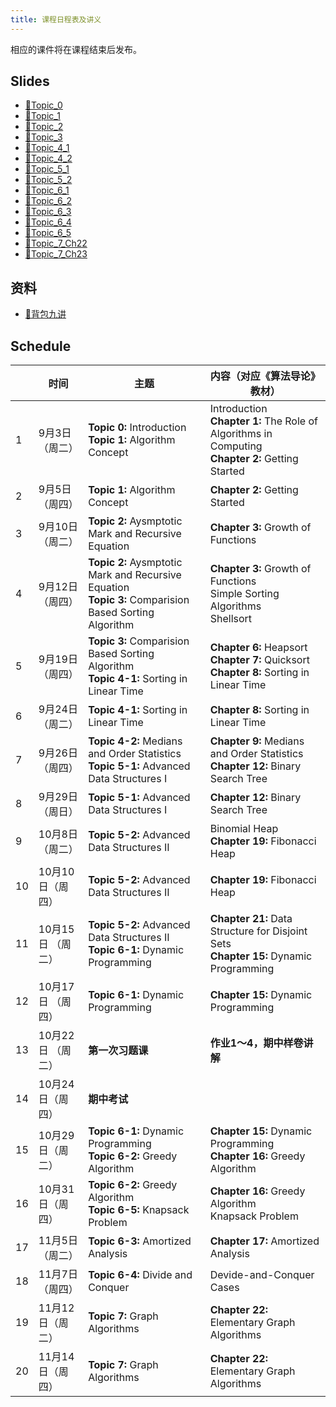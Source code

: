 ```yaml
---
title: 课程日程表及讲义
---
```


相应的课件将在课程结束后发布。

## Slides

- [🔗Topic_0](/slides/Algorithm2024_Topic_0.pdf)
- [🔗Topic_1](/slides/Algorithm2024_Topic_1.pdf)
- [🔗Topic_2](/slides/Algorithm2024_Topic_2.pdf)
- [🔗Topic_3](/slides/Algorithm2024_Topic_3.pdf)
- [🔗Topic_4_1](/slides/Algorithm2024_Topic_4_1(Ch8).pdf)
- [🔗Topic_4_2](/slides/Algorithm2024_Topic_4_2(Ch9).pdf)
- [🔗Topic_5_1](/slides/Algorithm2024_Topic_5_1.pdf)
- [🔗Topic_5_2](/slides/Algorithm2024_Topic_5_2.pdf)
- [🔗Topic_6_1](/slides/Algorithm2024_Topic_6_1.pdf)
- [🔗Topic_6_2](/slides/Algorithm2024_Topic_6_2.pdf)
- [🔗Topic_6_3](/slides/Algorithm2024_Topic_6_3.pdf)
- [🔗Topic_6_4](/slides/Algorithm2024_Topic_6_4.pdf)
- [🔗Topic_6_5](/slides/Algorithm2024_Topic_6_5(01KnapsackProblem).pdf)
- [🔗Topic_7_Ch22](/slides/Algorithm2024_Topic_7_Ch22.pdf)
- [🔗Topic_7_Ch23](/slides/Algorithm2024_Topic_7_Ch23.pdf)

## 资料

- [🔗背包九讲](/slides/背包九讲.pdf)

## Schedule

|      | 时间              | 主题                                                         | 内容（对应《算法导论》教材）                                 |
| ---- | ----------------- | ------------------------------------------------------------ | ------------------------------------------------------------ |
| 1    | 9月3日（周二）    | **Topic 0:**  Introduction<br />**Topic 1:**  Algorithm Concept | Introduction<br />**Chapter 1:**  The Role of Algorithms in Computing<br />**Chapter 2:**  Getting Started |
| 2    | 9月5日（周四）    | **Topic 1:**  Algorithm Concept                              | **Chapter 2:**  Getting Started                              |
| 3    | 9月10日（周二）   | **Topic 2:**  Aysmptotic Mark and Recursive Equation         | **Chapter 3:**  Growth of Functions                          |
| 4    | 9月12日（周四）   | **Topic 2:**  Aysmptotic Mark and Recursive Equation<br />**Topic 3:**  Comparision Based Sorting Algorithm | **Chapter 3:**  Growth of Functions<br />Simple Sorting Algorithms<br />Shellsort |
| 5    | 9月19日（周四）   | **Topic 3:**  Comparision Based Sorting Algorithm<br />**Topic 4-1:**  Sorting in Linear Time | **Chapter 6:** Heapsort<br/>**Chapter 7:** Quicksort<br />**Chapter 8:** Sorting in Linear Time |
| 6    | 9月24日（周二）   | **Topic 4-1:**  Sorting in Linear Time                       | **Chapter 8:** Sorting in Linear Time                        |
| 7    | 9月26日（周四）   | **Topic 4-2:**  Medians and Order Statistics<br />**Topic 5-1:**   Advanced Data Structures I | **Chapter 9:** Medians and Order Statistics<br />**Chapter 12:**  Binary Search Tree |
| 8    | 9月29日（周日）   | **Topic 5-1:**  Advanced Data Structures I                   | **Chapter 12:**  Binary Search Tree                          |
| 9    | 10月8日（周二）   | **Topic 5-2:**  Advanced Data Structures II                  | Binomial Heap<br />**Chapter 19:** Fibonacci Heap            |
| 10   | 10月10日（周四）  | **Topic 5-2:**  Advanced Data Structures II                  | **Chapter 19:** Fibonacci Heap                               |
| 11   | 10月15日 （周二） | **Topic 5-2:**  Advanced Data Structures II<br />**Topic 6-1:**  Dynamic Programming | **Chapter 21:** Data Structure for Disjoint Sets<br />**Chapter 15:** Dynamic Programming |
| 12   | 10月17日 （周四） | **Topic 6-1:**  Dynamic Programming                          | **Chapter 15:** Dynamic Programming                          |
| 13   | 10月22日 （周二） | **第一次习题课**                                             | **作业1～4，期中样卷讲解**                                   |
| 14   | 10月24日（周四）  | **期中考试**                                                 |                                                              |
| 15   | 10月29日（周二）  | **Topic 6-1:**  Dynamic Programming<br />**Topic 6-2:**  Greedy Algorithm | **Chapter 15:** Dynamic Programming<br />**Chapter 16:**  Greedy Algorithm |
| 16   | 10月31日（周四）  | **Topic 6-2:**  Greedy Algorithm<br />**Topic 6-5:** Knapsack Problem | **Chapter 16:**  Greedy Algorithm<br />Knapsack Problem      |
| 17   | 11月5日（周二）   | **Topic 6-3:**  Amortized Analysis                           | **Chapter 17:**  Amortized Analysis                          |
| 18   | 11月7日（周四）   | **Topic 6-4:**  Divide and Conquer                           | Devide-and-Conquer Cases                                     |
| 19   | 11月12日（周二）  | **Topic 7:** Graph Algorithms                                | **Chapter 22:**  Elementary Graph Algorithms                 |
| 20   | 11月14日（周四）  | **Topic 7:** Graph Algorithms                                | **Chapter 22:**  Elementary Graph Algorithms                 |
